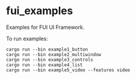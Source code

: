 # fui_examples

Examples for FUI UI Framework.

To run examples:

```
cargo run --bin example1_button
cargo run --bin example2_multiwindow
cargo run --bin example3_controls
cargo run --bin example4_list
cargo run --bin example5_video --features video
```
